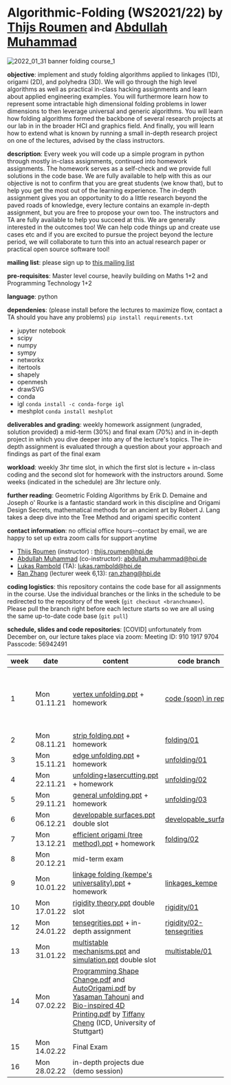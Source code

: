 # Algorithmic-Folding (WS2021/22) by [Thijs Roumen](http://www.thijsroumen.com) and [Abdullah Muhammad](https://www.muhammad-abdullah.com)

![2022_01_31 banner folding course_1](https://user-images.githubusercontent.com/1307670/151854735-180ea79b-f2d6-4b9a-852b-8bfbd941158f.png)

**objective**: implement and study folding algorithms applied to linkages (1D), origami (2D), and polyhedra (3D). We will go through the high level algorithms as well as practical in-class hacking assignments and learn about applied engineering examples. You will furthermore learn how to represent some intractable high dimensional folding problems in lower dimensions to then leverage universal and generic algorithms. You will learn how folding algorithms formed the backbone of several research projects at our lab in in the broader HCI and graphics field. And finally, you will learn how to extend what is known by running a small in-depth research project on one of the lectures, advised by the class instructors.

**description**: Every week you will code up a simple program in python through mostly in-class assignments, continued into homework assignments. The homework serves as a self-check and we provide full solutions in the code base. We are fully available to help with this as our objective is not to confirm that you are great students (we know that), but to help you get the most out of the learning experience. The in-depth assignment gives you an opportunity to do a little research beyond the paved roads of knowledge, every lecture contains an example in-depth assignment, but you are free to propose your own too. The instructors and TA are fully available to help you succeed at this. We are generally interested in the outcomes too! We can help code things up and create use cases etc and if you are excited to pursue the project beyond the lecture period, we will collaborate to turn this into an actual research paper or practical open source software tool!

**mailing list**: please sign up to [this mailing list](https://myhpi.de/lists/p2EiNpHZWMBnltwycLTcw4kFapI01t8Rq49zRw49Q)

**pre-requisites**: Master level course, heavily building on Maths 1+2 and Programming Technology 1+2

**language**: python

**dependenies**: (please install before the lectures to maximize flow, contact a TA should you have any problems) `pip install requirements.txt`
- jupyter notebook 
- scipy
- numpy
- sympy
- networkx
- itertools
- shapely
- openmesh
- drawSVG
- conda
- igl `conda install -c conda-forge igl`
- meshplot `conda install meshplot`

**deliverables and grading**: weekly homework assignment (ungraded, solution provided) a mid-term (30%) and final exam (70%) and in in-depth project in which you dive deeper into any of the lecture's topics. The in-depth assignment is evaluated through a question about your approach and findings as part of the final exam

**workload**: weekly 3hr time slot, in which the first slot is lecture + in-class coding and the second slot for homework with the instructors around. Some weeks (indicated in the schedule) are 3hr lecture only.

**further reading**: Geometric Folding Algorithms by Erik D. Demaine and Joseph o' Rourke is a fantastic standard work in this discipline and Origami Design Secrets, mathematical methods for an ancient art by Robert J. Lang takes a deep dive into the Tree Method and origami specific content

**contact information**: no official office hours--contact by email, we are happy to set up extra zoom calls for support anytime
- [Thijs Roumen](http://www.thijsroumen.com) (instructor) : thijs.roumen@hpi.de
- [Abdullah Muhammad](https://www.muhammad-abdullah.com) (co-instructor): abdullah.muhammad@hpi.de
- [Lukas Rambold](https://rambold.io) (TA): lukas.rambold@hpi.de
- [Ran Zhang](https://ran-zhang.com) (lecturer week 6,13): ran.zhang@hpi.de

**coding logistics**: this repository contains the code base for all assignments in the course. Use the individual branches or the links in the schedule to be redirected to the repository of the week (`git checkout <branchname>`). Please pull the branch right before each lecture starts so we are all using the same up-to-date code base (`git pull`)

**schedule, slides and code repositories**:
[COVID]
unfortunately from December on, our lecture takes place via zoom:
Meeting ID: 910 1917 9704
Passcode: 56942491

| week  | date |     content     |  code branch | notes |
|---|----------|---|--------|---|
| 1  | Mon 01.11.21 | [vertex unfolding.ppt](https://www.dropbox.com/s/aowysjp3rvkdwjm/05%20AF-Unfolding%20polyhedra%20%28vertex%29%20%28intro%20version%29.pptx?dl=0) + homework |  [code (soon) in repo](https://docs.google.com/document/d/1pCiY1Nrs-NpOeYKXIFngJyGDFIbKDWrsfiCv5-pspqY/edit)      | swap with lecture 2 again next year  |
| 2  | Mon 08.11.21 | [strip folding.ppt](https://www.dropbox.com/s/yfzdljgw7a90f00/16%20Algorithmic%20Folding%20%5B120min%5D.pptx?dl=0) + homework | [folding/01](https://github.com/HassoPlattnerInstituteHCI/Algorithmic-Folding/tree/Folding/01)   |   |
| 3  | Mon 15.11.21 | [edge unfolding.ppt](https://www.dropbox.com/s/5zli3li184w394l/13%20AF-Unfolding%20polyhedra%20%28120%20min%29.pptx?dl=0) + homework | [unfolding/01](https://github.com/HassoPlattnerInstituteHCI/Algorithmic-Folding/tree/Unfolding/01)   |   |
| 4  | Mon 22.11.21 | [unfolding+lasercutting.ppt](https://www.dropbox.com/s/uakfww4knxg0xfk/08%20AF-Unfolding%20polyhedra%20%28application%29%2873%20min%29.pptx?dl=0) + homework | [unfolding/02](https://github.com/HassoPlattnerInstituteHCI/Algorithmic-Folding/tree/Unfolding/02)   |   |
| 5  | Mon 29.11.21 | [general unfolding.ppt](https://www.dropbox.com/s/w6s583px4sn7wcg/05%20AF-Unfolding%20polyhedra%20%28general%29%20%2860%20min%29.pptx?dl=0) + homework | [unfolding/03](https://github.com/HassoPlattnerInstituteHCI/Algorithmic-Folding/tree/Unfolding/03)   |   |
| 6  | Mon 06.12.21 | [developable surfaces.ppt](https://www.dropbox.com/s/h4zagik8t7f9qbi/Developable%20surface%20modeling.pptx?dl=0) double slot | [developable_surface](https://github.com/HassoPlattnerInstituteHCI/Algorithmic-Folding/tree/developable_surface)   |   |
| 7  | Mon 13.12.21 | [efficient origami (tree method).ppt](https://www.dropbox.com/s/lgsazzs65ejmzfa/11%20AF-TreeMethod.pptx?dl=0) + homework  | [folding/02](https://github.com/HassoPlattnerInstituteHCI/Algorithmic-Folding/tree/Folding/02)   |   |
| 8  | Mon 20.12.21 | mid-term exam  |   |   |
| 9  | Mon 10.01.22 | [linkage folding (kempe's universality).ppt](https://www.dropbox.com/s/izky9yvkxipzzgc/16%20AF-Linkage%20Folding%20%20%5B150min%5D.pptx?dl=0) + homework | [linkages_kempe](https://github.com/HassoPlattnerInstituteHCI/Algorithmic-Folding/tree/linkages-kempe) |   |
| 10  | Mon 17.01.22 | [rigidity theory.ppt](https://www.dropbox.com/s/wmtjtmcobv97zpm/05%20AF-rigidity%20%5B180min%5D.pptx?dl=0) double slot | [rigidity/01](https://github.com/HassoPlattnerInstituteHCI/Algorithmic-Folding/tree/Rigidity/01)  |   |
| 12  | Mon 24.01.22 | [tensegrities.ppt](https://www.dropbox.com/s/ub4krn4sz2nffty/12%20AF-tensegrities.pptx?dl=0) + in-depth assignment | [rigidity/02-tensegrities](https://github.com/HassoPlattnerInstituteHCI/Algorithmic-Folding/tree/Rigidity/02-tensegrities)  |   |
| 13  | Mon 31.01.22 | [multistable mechanisms.ppt](https://www.dropbox.com/s/r0ex2s2rj2toyup/multistable_lecture.pptx?dl=0) and [simulation.ppt](https://www.dropbox.com/s/jbweniufz2eabyb/Rambold_Dynamics_Simulation.pptx?dl=0) double slot | [multistable/01](https://github.com/HassoPlattnerInstituteHCI/Algorithmic-Folding/tree/Multistable/01)  |   |
| 14  | Mon 07.02.22 | [Programming Shape Change.pdf](https://www.dropbox.com/s/zq3wmii2y39eoq5/2022_02_07%20Yasaman_Part1.pdf?dl=0) and [AutoOrigami.pdf](https://www.dropbox.com/s/pwqw2j3ejz8kxc7/2022_02_07%20Yasaman_Part2.pdf?dl=0) by [Yasaman Tahouni](https://www.yasamantahouni.com) and [Bio-inspired 4D Printing.pdf](https://www.dropbox.com/s/7ycl5ijwalgoryh/2022_02_07%20TiffanyCheng%20bio-inspired%204d%20printing.pdf?dl=0) by [Tiffany Cheng](http://micromacro.nu) (ICD, University of Stuttgart) |   |   |
| 15  | Mon 14.02.22 | Final Exam  |   |   |
| 16  | Mon 28.02.22 | in-depth projects due (demo session)  |   |   |
